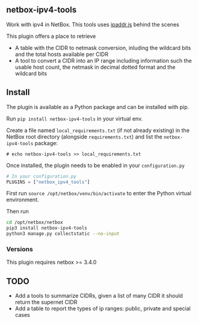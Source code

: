 ## netbox-ipv4-tools

Work with ipv4 in NetBox.
This tools uses [ipaddr.js](https://github.com/whitequark/ipaddr.js/) behind the scenes

This plugin offers a place to retrieve
 - A table with the CIDR to netmask conversion, inluding the wildcard bits and the total hosts available per CIDR
 - A tool to convert a CIDR into an IP range including information such the usable host count, the netmask in decimal dotted format and the wildcard bits

## Install

The plugin is available as a Python package and can be installed with pip.

Run `pip install netbox-ipv4-tools` in your virtual env.

Create a file named `local_requirements.txt` (if not already existing) in the NetBox root directory (alongside `requirements.txt`) and list the `netbox-ipv4-tools` package:

```no-highlight
# echo netbox-ipv4-tools >> local_requirements.txt
```

Once installed, the plugin needs to be enabled in your `configuration.py`

```python
# In your configuration.py
PLUGINS = ["netbox_ipv4_tools"]
```

First run `source /opt/netbox/venv/bin/activate` to enter the Python virtual environment.


Then run 
```bash
cd /opt/netbox/netbox
pip3 install netbox-ipv4-tools
python3 manage.py collectstatic --no-input
```

### Versions
This plugin requires netbox >= 3.4.0

## TODO
 - Add a tools to summarize CIDRs, given a list of many CIDR it should return the supernet CIDR
 - Add a table to report the types of ip ranges: public, private and special cases
